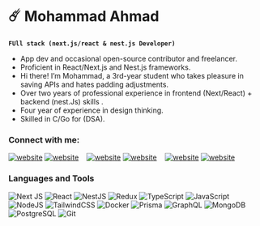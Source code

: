 # ☄️ Mohammad Ahmad

**`FUll stack (next.js/react & nest.js Developer)`**

- App dev and occasional open-source contributor and freelancer.
- Proficient in React/Next.js and Nest.js frameworks.
- Hi there! I’m Mohammad, a 3rd-year student who takes pleasure in saving APIs and hates padding adjustments.   
- Over two years of professional experience in frontend (Next/React) + backend (nest.Js) skills .  
- Four year of experience in design thinking.  
- Skilled in C/Go for (DSA). 

### Connect with me:

[![website](./img/linkedin-light.svg)](https://linkedin.com/in/mohammad-ahmad-khan-1bb581266#gh-light-mode-only)
[![website](./img/linkedin-dark.svg)](https://linkedin.com/in/mohammad-ahmad-khan-1bb581266#gh-dark-mode-only)
&nbsp;&nbsp;
[![website](./img/twitter-light.svg)](https://twitter.com/brother_mohmmad#gh-light-mode-only)
[![website](./img/twitter-dark.svg)](https://twitter.com/brother_mohmmad#gh-dark-mode-only)
&nbsp;&nbsp;
[![website](./img/instagram-light.svg)](https://instagram.com/brother_mohammad#gh-light-mode-only)
[![website](./img/instagram-dark.svg)](https://instagram.com/brother_mohammad#gh-dark-mode-only)
&nbsp;&nbsp;

### Languages and Tools

![Next JS](https://img.shields.io/badge/Next.js-000000?style=for-the-badge&logo=nextdotjs&logoColor=white)
![React](https://img.shields.io/badge/react-%2320232a.svg?style=for-the-badge&logo=react&logoColor=%2361DAFB)
![NestJS](https://img.shields.io/badge/nestjs-%23E0234E.svg?style=for-the-badge&logo=nestjs&logoColor=white)
![Redux](https://img.shields.io/badge/redux-%23593d88.svg?style=for-the-badge&logo=redux&logoColor=white)
![TypeScript](https://img.shields.io/badge/typescript-%23007ACC.svg?style=for-the-badge&logo=typescript&logoColor=white)
![JavaScript](https://img.shields.io/badge/javascript-%23323330.svg?style=for-the-badge&logo=javascript&logoColor=%23F7DF1E)
![NodeJS](https://img.shields.io/badge/node.js-6DA55F?style=for-the-badge&logo=node.js&logoColor=white)
![TailwindCSS](https://img.shields.io/badge/tailwindcss-%2338B2AC.svg?style=for-the-badge&logo=tailwind-css&logoColor=white)
![Docker](https://img.shields.io/badge/docker-%230db7ed.svg?style=for-the-badge&logo=docker&logoColor=white)
![Prisma](https://img.shields.io/badge/prisma-2D3748?style=for-the-badge&logo=prisma&logoColor=white)
![GraphQL](https://img.shields.io/badge/graphql-E10098?style=for-the-badge&logo=graphql&logoColor=white)
![MongoDB](https://img.shields.io/badge/mongodb-%2347A248.svg?style=for-the-badge&logo=mongodb&logoColor=white)
![PostgreSQL](https://img.shields.io/badge/postgresql-%23336791.svg?style=for-the-badge&logo=postgresql&logoColor=white)
![Git](https://img.shields.io/badge/Git-fc6d26?style=for-the-badge&logo=git&logoColor=white)
